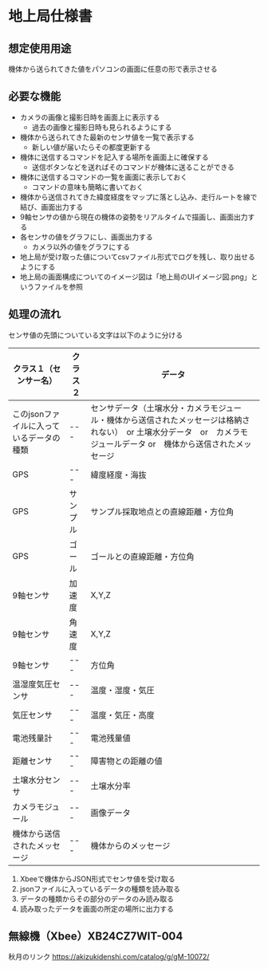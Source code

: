 # 地上局仕様書

## 想定使用用途

機体から送られてきた値をパソコンの画面に任意の形で表示させる

## 必要な機能

- カメラの画像と撮影日時を画面上に表示する
  - 過去の画像と撮影日時も見られるようにする
- 機体から送られてきた最新のセンサ値を一覧で表示する
  - 新しい値が届いたらその都度更新する
- 機体に送信するコマンドを記入する場所を画面上に確保する
  - 送信ボタンなどを送ればそのコマンドが機体に送ることができる
- 機体に送信するコマンドの一覧を画面に表示しておく
  - コマンドの意味も簡略に書いておく
- 機体から送信されてきた緯度経度をマップに落とし込み、走行ルートを線で結び、画面出力する
- 9軸センサの値から現在の機体の姿勢をリアルタイムで描画し、画面出力する
- 各センサの値をグラフにし、画面出力する
  - カメラ以外の値をグラフにする
- 地上局が受け取った値についてcsvファイル形式でログを残し、取り出せるようにする
- 地上局の画面構成についてのイメージ図は「地上局のUIイメージ図.png」というファイルを参照

## 処理の流れ

センサ値の先頭についている文字は以下のように分ける

| クラス１（センサー名） | クラス２ | データ |
| --- | --- | --- |
| このjsonファイルに入っているデータの種類 | --- | センサデータ（土壌水分・カメラモジュール・機体から送信されたメッセージは格納されない）　or 土壌水分データ　or　カメラモジュールデータ or　機体から送信されたメッセージ|
| GPS | --- | 緯度経度・海抜 |
| GPS | サンプル | サンプル採取地点との直線距離・方位角 |
| GPS | ゴール |ゴールとの直線距離・方位角 |
| 9軸センサ | 加速度 | X,Y,Z |
| 9軸センサ | 角速度 | X,Y,Z |
| 9軸センサ | --- | 方位角 |
| 温湿度気圧センサ | --- | 温度・湿度・気圧 |
| 気圧センサ | --- | 温度・気圧・高度 |
| 電池残量計 | --- | 電池残量値 |
| 距離センサ | --- | 障害物との距離の値 |
| 土壌水分センサ | ---| 土壌水分率 |
| カメラモジュール | --- | 画像データ |
| 機体から送信されたメッセージ | --- | 機体からのメッセージ |

1. Xbeeで機体からJSON形式でセンサ値を受け取る
2. jsonファイルに入っているデータの種類を読み取る
3. データの種類からその部分のデータのみ読み取る
4. 読み取ったデータを画面の所定の場所に出力する

## 無線機（Xbee）XB24CZ7WIT-004

秋月のリンク
<https://akizukidenshi.com/catalog/g/gM-10072/>
